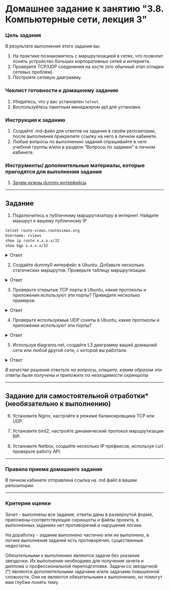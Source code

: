 # Домашнее задание к занятию "3.8. Компьютерные сети, лекция 3"

### Цель задания

В результате выполнения этого задания вы:

1. На практике познакомитесь с маршрутизацией в сетях, что позволит понять устройство больших корпоративных сетей и интернета.
2. Проверите TCP/UDP соединения на хосте (это обычный этап отладки сетевых проблем).
3. Построите сетевую диаграмму.

### Чеклист готовности к домашнему заданию

1. Убедитесь, что у вас установлен `telnet`.
2. Воспользуйтесь пакетным менеджером apt для установки.


### Инструкция к заданию

1. Создайте .md-файл для ответов на задания в своём репозитории, после выполнения прикрепите ссылку на него в личном кабинете.
2. Любые вопросы по выполнению заданий спрашивайте в чате учебной группы и/или в разделе “Вопросы по заданию” в личном кабинете.


### Инструменты/ дополнительные материалы, которые пригодятся для выполнения задания

1. [Зачем нужны dummy интерфейсы](https://tldp.org/LDP/nag/node72.html)

------

## Задание

1. Подключитесь к публичному маршрутизатору в интернет. Найдите маршрут к вашему публичному IP
```
telnet route-views.routeviews.org
Username: rviews
show ip route x.x.x.x/32
show bgp x.x.x.x/32
```

<details>
<summary>Ответ</summary>

    telnet route-views.routeviews.org
    Username: rviews
    
    route-views>show ip route 92.255.211.2
    Routing entry for 92.255.208.0/22
      Known via "bgp 6447", distance 20, metric 0
      Tag 3267, type external
      Last update from 194.85.40.15 14:49:30 ago
      Routing Descriptor Blocks:
      * 194.85.40.15, from 194.85.40.15, 14:49:30 ago
          Route metric is 0, traffic share count is 1
          AS Hops 3
          Route tag 3267
          MPLS label: none
    
    route-views>show bgp 92.255.211.2        
    BGP routing table entry for 92.255.208.0/22, version 2797107761
    Paths: (20 available, best #6, table default)
      Not advertised to any peer
      Refresh Epoch 1
      20912 3257 1299 9049 52207
        212.66.96.126 from 212.66.96.126 (212.66.96.126)
          Origin IGP, localpref 100, valid, external
          Community: 3257:8066 3257:30055 3257:50001 3257:53900 3257:53902 20912:65004
          path 7FE0AC395670 RPKI State not found
          rx pathid: 0, tx pathid: 0
      Refresh Epoch 1
      3549 3356 9002 9002 9002 9002 9002 9049 52207
        208.51.134.254 from 208.51.134.254 (67.16.168.191)
          Origin IGP, metric 0, localpref 100, valid, external
          Community: 3356:2 3356:22 3356:100 3356:123 3356:503 3356:903 3356:2067 3549:2581 3549:30840
          path 7FE15CC8D4A0 RPKI State not found
          rx pathid: 0, tx pathid: 0

</details>

2. Создайте dummy0 интерфейс в Ubuntu. Добавьте несколько статических маршрутов. Проверьте таблицу маршрутизации.

<details>
<summary>Ответ</summary>

    Загружаем модуль «dummy», можно также добавить опцию «numdummies=2» чтобы сразу создалось два интерфейса dummyX:
    # modprobe -v dummy numdummies=1

    Проверяем загрузился ли модуль:
    # lsmod | grep dummy

    Проверка созданных интерфейсов:
    # ifconfig -a
    dummy0: flags=130<BROADCAST,NOARP>  mtu 1500
    ether 86:62:23:b5:7f:94  txqueuelen 1000  (Ethernet)
    RX packets 0  bytes 0 (0.0 B)
    RX errors 0  dropped 0  overruns 0  frame 0
    TX packets 0  bytes 0 (0.0 B)
    TX errors 0  dropped 0 overruns 0  carrier 0  collisions 0
    ...

    Настройка автозапуска при старте системы:
    echo "dummy" >> /etc/modules

    Добавление IP адреса для интерфейса dummy0:
    ip addr add 192.168.1.150/24 dev dummy0

    # ifconfig -a
    dummy0: flags=130<BROADCAST,NOARP>  mtu 1500
    inet 192.168.1.150  netmask 255.255.255.0  broadcast 0.0.0.0
    ether 86:62:23:b5:7f:94  txqueuelen 1000  (Ethernet)
    RX packets 0  bytes 0 (0.0 B)
    RX errors 0  dropped 0  overruns 0  frame 0
    TX packets 0  bytes 0 (0.0 B)
    TX errors 0  dropped 0 overruns 0  carrier 0  collisions 0

    Таблица маршрутизации до запуска и добавления маршрута:
    # ip -br route
    default via 10.0.2.2 dev eth0 proto dhcp src 10.0.2.15 metric 100 
    10.0.2.0/24 dev eth0 proto kernel scope link src 10.0.2.15 
    10.0.2.2 dev eth0 proto dhcp scope link src 10.0.2.15 metric 100

    Запускаем сетевой интерфейс:
    # ifconfig dummy0 up

    Добавление статического маршрута:
    # ip route add 172.16.10.0/24 dev dummy0

    Таблица маршрутизации после запуска и добавления маршрута:
    # ip -br route
    default via 10.0.2.2 dev eth0 proto dhcp src 10.0.2.15 metric 100 
    10.0.2.0/24 dev eth0 proto kernel scope link src 10.0.2.15 
    10.0.2.2 dev eth0 proto dhcp scope link src 10.0.2.15 metric 100 
    172.16.10.0/24 dev dummy0 scope link 
    192.168.1.0/24 dev dummy0 proto kernel scope link src 192.168.1.150

</details>

3. Проверьте открытые TCP порты в Ubuntu, какие протоколы и приложения используют эти порты? Приведите несколько примеров.

<details>
<summary>Ответ</summary>

    # netstat -aptn
    Active Internet connections (servers and established)
    Proto Recv-Q Send-Q Local Address           Foreign Address         State       PID/Program name    
    tcp        0      0 127.0.0.53:53           0.0.0.0:*               LISTEN      656/systemd-resolve 
    tcp        0      0 0.0.0.0:22              0.0.0.0:*               LISTEN      945/sshd: /usr/sbin 
    tcp        0      0 10.0.2.15:22            10.0.2.2:55923          ESTABLISHED 7402/sshd: vagrant  
    tcp6       0      0 :::22                   :::*                    LISTEN      945/sshd: /usr/sbin 

    или

    # ss -aptn
    State             Recv-Q            Send-Q                       Local Address:Port                       Peer Address:Port             Process
    LISTEN            0                 4096                         127.0.0.53%lo:53                              0.0.0.0:*                 users:(("systemd-resolve",pid=656,fd=13))
    LISTEN            0                 128                                0.0.0.0:22                              0.0.0.0:*                 users:(("sshd",pid=945,fd=3))
    ESTAB             0                 0                                10.0.2.15:22                             10.0.2.2:55923             users:(("sshd",pid=7566,fd=4),("sshd",pid=7402,fd=4))
    LISTEN            0                 128                                   [::]:22                                 [::]:*                 users:(("sshd",pid=945,fd= 4))

</details>

4. Проверьте используемые UDP сокеты в Ubuntu, какие протоколы и приложения используют эти порты?

<details>
<summary>Ответ</summary>

    # netstat -ua
    Active Internet connections (servers and established)
    Proto Recv-Q Send-Q Local Address           Foreign Address         State      
    udp        0      0 localhost:domain        0.0.0.0:*                          
    udp        0      0 vagrant:bootpc          0.0.0.0:*      
    
    или
    
    # ss -ua
    State                  Recv-Q                  Send-Q                                    Local Address:Port                                     Peer Address:Port                 Process
    UNCONN                 0                       0                                         127.0.0.53%lo:domain                                        0.0.0.0:*
    UNCONN                 0                       0                                        10.0.2.15%eth0:bootpc                                        0.0.0.0:*

</details>

5. Используя diagrams.net, создайте L3 диаграмму вашей домашней сети или любой другой сети, с которой вы работали. 

<details>
<summary>Ответ</summary>

    ![Network schema](https://github.com/aagrebeshkov/Homework/blob/main/03-sysadmin-08-net/Network_schema.png)
    ![Network schema](https://github.com/aagrebeshkov/Homework/raw/main/03-sysadmin-08-net/Network_schema.png)
    ![](https://github.com/aagrebeshkov/Homework/raw/main/03-sysadmin-08-net/Network_schema.png)
    ![Network schema](03-sysadmin-08-net/Network_schema.png)
    ![Network schema](Network_schema.png)
    ![Network schema](/Network_schema.png)
    <image src="/Network_schema.png" alt="Network schema">
    ![Текст с описанием картинки](https://picsum.photos/800/600)
    <image src="https://picsum.photos/800/600" alt="Описание картинки">

</details>


*В качестве решения ответьте на вопросы, опишите, каким образом эти ответы были получены и приложите по неоходимости скриншоты*

 ---
 
## Задание для самостоятельной отработки* (необязательно к выполнению)

6. Установите Nginx, настройте в режиме балансировщика TCP или UDP.

7. Установите bird2, настройте динамический протокол маршрутизации RIP.

8. Установите Netbox, создайте несколько IP префиксов, используя curl проверьте работу API.

----

### Правила приема домашнего задания

В личном кабинете отправлена ссылка на .md файл в вашем репозитории.

-----

### Критерии оценки

Зачет - выполнены все задания, ответы даны в развернутой форме, приложены соответствующие скриншоты и файлы проекта, в выполненных заданиях нет противоречий и нарушения логики.

На доработку - задание выполнено частично или не выполнено, в логике выполнения заданий есть противоречия, существенные недостатки. 
 
Обязательными к выполнению являются задачи без указания звездочки. Их выполнение необходимо для получения зачета и диплома о профессиональной переподготовке.
Задачи со звездочкой (*) являются дополнительными задачами и/или задачами повышенной сложности. Они не являются обязательными к выполнению, но помогут вам глубже понять тему.
